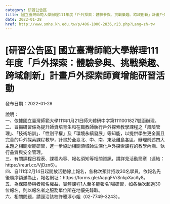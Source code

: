 ```yaml
---
category: 研習公告區
title: 國立臺灣師範大學辦理111年度「戶外探索：體驗參與、挑戰樂趣、跨域創新」計畫戶外探索師資增能研習活動
date: 2022-01-28
href: http://www.smhs.kh.edu.tw/p/406-1000-2836,r23.php?Lang=zh-tw
---
```


# [研習公告區] 國立臺灣師範大學辦理111年度「戶外探索：體驗參與、挑戰樂趣、跨域創新」計畫戶外探索師資增能研習活動

發布日期：2022-01-28

<div><div></div><div>說明：<br> 一、依據國立臺灣師範大學111年1月21日師大體研中字第1111001827號函辦理。<br> 二、旨揭研習係為提升師資培育生和在職教師執行戶外探索教學課程之「風險管理」、「技術培訓」、「性別平權」及「環境永續發展」等知能，以提供學生更全面且完善的戶外探索課程教學，計畫於全臺北、中、南、東及離島各區，辦理前述四大主題之相關增能研習，進一步協助相關領域師生深化戶外探索課程的教學內涵、執行品質與安全管理。<br> 三、有關課程日程表、課程內容、報名須知等相關資訊，請詳見活動簡章（連結：https://reurl.cc/VjDzn6）。<br> 四、自111年2月14日起開放活動線上報名，各梯次預計招收30名學員，依報名先後順序額滿為止，報名網址：https://forms.gle/AapgFVrSnkpXacAy8。<br> 五、為保障參與者報名權益，實體課程1人至多能報名1場研習，如各梯次超過30位報名，則以報名者之服務單位所在地優先錄取。<br> 六、相關問題，請逕洽該校許雅淳小姐（02-7749-3243）。</div></div>

